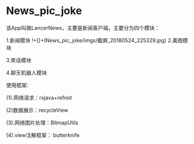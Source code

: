 
# News_pic_joke
该App叫做LancerNews，主要是新闻客户端，主要分为四个模块：

1.新闻模块
!+[]+(News_pic_joke/imgs/截屏_20180524_225329.jpg)
2.美图模块

3.笑话模块

4.聊天机器人模块



使用框架:

(1).网络请求：rxjava+refroit

(2)数据展示：recycleView

(3).网络图片处理：BitmapUtils

(4).view注解框架： butterknife

